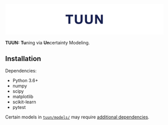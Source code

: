 ![tuun](docs/images/tuun_header.png)

**TUUN:** **Tu**ning via **Un**certainty Modeling.

## Installation

Dependencies:
* Python 3.6+
* numpy
* scipy
* matplotlib
* scikit-learn
* pytest

Certain models in [`tuun/models/`](tuun/model/) may require [additional
dependencies](tuun/model/README.md).
